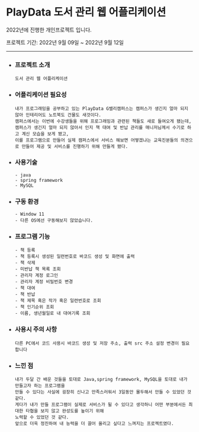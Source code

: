 # PlayData 도서 관리 웹 어플리케이션  
  
  2022년에 진행한 개인프로젝트 입니다.
  
  프로젝트 기간: 2022년 9월 09일 ~ 2022년 9월 12일
    
--------------------------------------------------------------------------------------------------------------------------------------------------- 
 
* ### 프로젝트 소개     
  
  ```
  도서 관리 웹 어플리케이션   
  ```
    
* ### 어플리케이션 필요성  
  ```
  내가 프로그래밍을 공부하고 있는 PlayData G밸리캠퍼스는 캠퍼스가 생긴지 얼마 되지 않아 인테리어도 노트북도 건물도 새것이다.    
  캠퍼스에서는 이번에 수강생들을 위해 프로그래밍과 관련된 책들도 새로 들여오게 됐는데,   
  캠퍼스가 생긴지 얼마 되지 않아서 인지 책 대여 및 반납 관리를 매니저님께서 수기로 하고 계신 모습을 보게 됐고,  
  이를 프로그램으로 만들어 실제 캠퍼스에서 서비스 해보면 어떻겠냐는 교육진분들의 의견으로 만들어 제공 및 서비스를 진행하기 위해 만들게 됐다.   
  ```
 
* ### 사용기술 
  
  ```
  - java
  - spring framework
  - MySQL
  ```
    
* ### 구동 환경
  
  ```
  - Window 11
  - 다른 OS에선 구동해보지 않았습니다.
  ```
  
* ### 프로그램 기능  
  ```
  - 책 등록
  - 책 등록시 생성된 일련번호로 바코드 생성 및 화면에 출력 
  - 책 삭제
  - 미반납 책 목록 조회
  - 관리자 계정 로그인
  - 관리자 계정 비밀번호 변경
  - 책 대여
  - 책 반납
  - 책 제목 혹은 작가 혹은 일련번호로 조회
  - 책 인기순위 조회
  - 이름, 생년월일로 내 대여기록 조회
  ```

* ### 사용시 주의 사항  
  
  ```
  다른 PC에서 코드 사용시 바코드 생성 및 저장 주소, 출력 src 주소 설정 변경이 필요합니다
  ```
      
* ### 느낀 점
  ```
  내가 두달 간 배운 것들을 토대로 Java,spring framework, MySQL을 토대로 내가 만들고자 하는 프로그램을   
  만들 수 있다는 사실에 굉장히 신나고 만족스러워서 3일동안 몰두해서 만들 수 있었던 것 같다.  
  게다가 내가 만들 프로그램이 실제로 서비스가 될 수 있다고 생각하니 어떤 부분에서든 최대한 타협을 보지 않고 완성도를 높이기 위해
  노력할 수 있었던 것 같다.  
  앞으로 더욱 정진하여 내 능력을 더 끌어 올리고 싶다고 느껴지는 프로젝트였다.  
  ```

    

